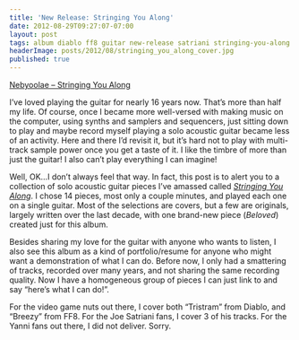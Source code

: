 ```yaml
---
title: 'New Release: Stringing You Along'
date: 2012-08-29T09:27:07-07:00
layout: post
tags: album diablo ff8 guitar new-release satriani stringing-you-along sya
headerImage: posts/2012/08/stringing_you_along_cover.jpg
published: true
---
```

[Nebyoolae &#8211; Stringing You Along](http://nebyoolae.com/album/stringing-you-along)

I&#8217;ve loved playing the guitar for nearly 16 years now. That&#8217;s more than half my life. Of course, once I became more well-versed with making music on the computer, using synths and samplers and sequencers, just sitting down to play and maybe record myself playing a solo acoustic guitar became less of an activity. Here and there I&#8217;d revisit it, but it&#8217;s hard not to play with multi-track sample power once you get a taste of it. I like the timbre of more than just the guitar! I also can&#8217;t play everything I can imagine!

<!--more-->

Well, OK&#8230;I don&#8217;t always feel that way. In fact, this post is to alert you to a collection of solo acoustic guitar pieces I&#8217;ve amassed called [_Stringing You Along_](http://nebyoolae.com/album/stringing-you-along). I chose 14 pieces, most only a couple minutes, and played each one on a single guitar. Most of the selections are covers, but a few are originals, largely written over the last decade, with one brand-new piece (_Beloved_) created just for this album.

Besides sharing my love for the guitar with anyone who wants to listen, I also see this album as a kind of portfolio/resume for anyone who might want a demonstration of what I can do. Before now, I only had a smattering of tracks, recorded over many years, and not sharing the same recording quality. Now I have a homogeneous group of pieces I can just link to and say &#8220;here&#8217;s what I can do!&#8221;.

For the video game nuts out there, I cover both &#8220;Tristram&#8221; from Diablo, and &#8220;Breezy&#8221; from FF8. For the Joe Satriani fans, I cover 3 of his tracks. For the Yanni fans out there, I did not deliver. Sorry.
